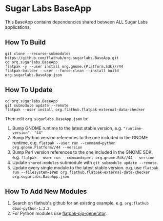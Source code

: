 # Sugar Labs BaseApp

This BaseApp contains dependencies shared between ALL Sugar Labs applications.

## How To Build

```
git clone --recurse-submodules https://github.com/flathub/org.sugarlabs.BaseApp.git
cd org.sugarlabs.BaseApp
flatpak -y --user install org.gnome.{Platform,Sdk}//44
flatpak-builder --user --force-clean --install build org.sugarlabs.BaseApp.json
```

## How To Update

```
cd org.sugarlabs.BaseApp
git submodule update --remote
flatpak --user install org.flathub.flatpak-external-data-checker
```

Then edit `org.sugarlabs.BaseApp.json` to:

1. Bump GNOME runtime to the latest stable version, e.g. `"runtime-version": "44"`
2. Bump Python version references to the one included in the GNOME runtime, e.g. `flatpak --user run --command=python org.gnome.Platform//44 --version`
3. Bump Perl version references to the one included in the GNOME SDK, e.g. `flatpak --user run --command=perl org.gnome.Sdk//44 --version`
4. Update `shared-modules` submodule with `git submodule update --remote`.
5. Update every single module to the latest stable version. e.g. use `flatpak run --filesystem=$PWD org.flathub.flatpak-external-data-checker org.sugarlabs.BaseApp.json`

## How To Add New Modules

1. Search on flathub's github for an existing example, e.g. `org:flathub dbus-python-1.3.2`.
2. For Python modules use [flatpak-pip-generator](https://github.com/flatpak/flatpak-builder-tools).
